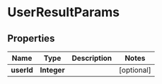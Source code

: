 

# UserResultParams


## Properties

| Name | Type | Description | Notes |
|------------ | ------------- | ------------- | -------------|
|**userId** | **Integer** |  |  [optional] |



